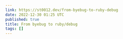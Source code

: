 ```yaml
---
link: https://st0012.dev/from-byebug-to-ruby-debug
date: 2022-12-30 01:25 UTC
published: true
title: From byebug to ruby/debug
tags: []
---
```



